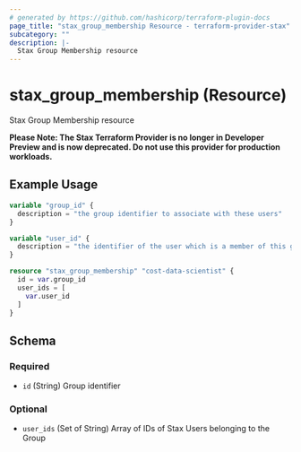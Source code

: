 ```yaml
---
# generated by https://github.com/hashicorp/terraform-plugin-docs
page_title: "stax_group_membership Resource - terraform-provider-stax"
subcategory: ""
description: |-
  Stax Group Membership resource
---
```


# stax_group_membership (Resource)

Stax Group Membership resource

**Please Note: The Stax Terraform Provider is no longer in Developer Preview and is now deprecated. Do not use this provider for production workloads.**

## Example Usage

```terraform
variable "group_id" {
  description = "the group identifier to associate with these users"
}

variable "user_id" {
  description = "the identifier of the user which is a member of this group"
}

resource "stax_group_membership" "cost-data-scientist" {
  id = var.group_id
  user_ids = [
    var.user_id
  ]
}
```

<!-- schema generated by tfplugindocs -->
## Schema

### Required

- `id` (String) Group identifier

### Optional

- `user_ids` (Set of String) Array of IDs of Stax Users belonging to the Group
